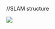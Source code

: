 //SLAM structure

<img src = "https://user-images.githubusercontent.com/36797374/106164047-9385ca80-6157-11eb-9d59-352c5e2dac79.png">


